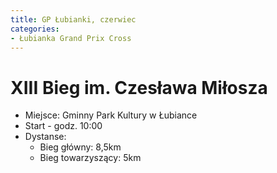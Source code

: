 ```yaml
---
title: GP Łubianki, czerwiec
categories:
- Łubianka Grand Prix Cross
---
```


# XIII Bieg im. Czesława Miłosza

* Miejsce: Gminny Park Kultury w Łubiance
* Start - godz. 10:00
* Dystanse:
  * Bieg główny: 8,5km
  * Bieg towarzyszący: 5km

